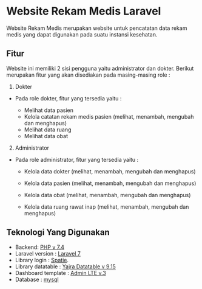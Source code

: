 # Website Rekam Medis Laravel 

Website Rekam Medis merupakan website untuk pencatatan data rekam medis yang dapat digunakan pada suatu instansi kesehatan.


## Fitur

Website ini memiliki 2 sisi pengguna yaitu administrator dan dokter. Berikut merupakan fitur yang akan disediakan pada masing-masing role :

1.  Dokter
    

- Pada role dokter, fitur yang tersedia yaitu :
		
	- Melihat data pasien
	- Kelola catatan rekam medis pasien (melihat, menambah, mengubah dan menghapus)
	- Melihat data ruang
	- Melihat data obat

2.  Administrator
    
- Pada role administrator, fitur yang tersedia yaitu :

	-   Kelola data dokter (melihat, menambah, mengubah dan menghapus)
    
	-   Kelola data pasien (melihat, menambah, mengubah dan menghapus)
    
	-   Kelola data obat (melihat, menambah, mengubah dan menghapus)
    
	-   Kelola data ruang rawat inap (melihat, menambah, mengubah dan menghapus)
	

## Teknologi Yang Digunakan

- Backend: [PHP v 7.4](https://www.php.net/downloads.php)
- Laravel version : [Laravel 7](https://laravel.com/docs/7.x/releases)
- Library login : [Spatie](https://github.com/spatie/laravel-permission).
- Library datatable : [Yajra Datatable v 9.15](https://github.com/yajra/laravel-datatables)
- Dashboard template : [Admin LTE v.3](https://adminlte.io/)
- Database : [mysql](https://www.mysql.com/)
